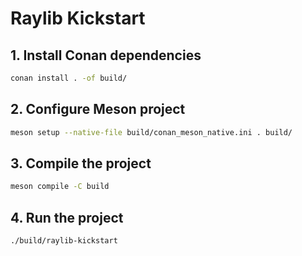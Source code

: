 # Raylib Kickstart

## 1. Install Conan dependencies

```sh
conan install . -of build/
```

## 2. Configure Meson project

```sh
meson setup --native-file build/conan_meson_native.ini . build/
```

## 3. Compile the project

```sh
meson compile -C build
```

## 4. Run the project

```sh
./build/raylib-kickstart
```
